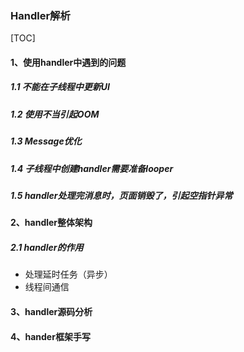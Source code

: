 ### Handler解析

[TOC]

#### 1、使用handler中遇到的问题

##### 1.1 不能在子线程中更新UI

##### 1.2 使用不当引起OOM

##### 1.3 Message优化

##### 1.4 子线程中创建handler需要准备looper

##### 1.5 handler处理完消息时，页面销毁了，引起空指针异常

#### 2、handler整体架构

##### 2.1 handler的作用

- 处理延时任务（异步）
- 线程间通信



#### 3、handler源码分析



#### 4、hander框架手写
